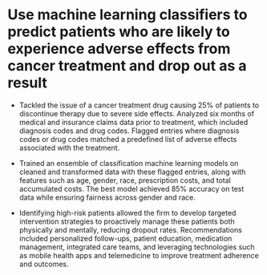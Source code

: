 # Use machine learning classifiers to predict patients who are likely to experience adverse effects from cancer treatment and drop out as a result

- Tackled the issue of a cancer treatment drug causing 25% of patients to discontinue therapy due to severe side effects. Analyzed six months of medical and insurance claims data prior to treatment, which included diagnosis codes and drug codes. Flagged entries where diagnosis codes or drug codes matched a predefined list of adverse effects associated with the treatment.

- Trained an ensemble of classification machine learning models on cleaned and transformed data with these flagged entries, along with features such as age, gender, race, prescription costs, and total accumulated costs. The best model achieved 85% accuracy on test data while ensuring fairness across gender and race.

- Identifying high-risk patients allowed the firm to develop targeted intervention strategies to proactively manage these patients both physically and mentally, reducing dropout rates. Recommendations included personalized follow-ups, patient education, medication management, integrated care teams, and leveraging technologies such as mobile health apps and telemedicine to improve treatment adherence and outcomes.
